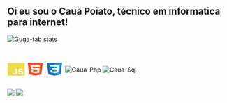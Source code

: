 ## Oi eu sou o Cauã Poiato, técnico em informatica para internet!
<a href="https://github.com/Guga-tab">![Guga-tab stats](https://github-readme-stats.vercel.app/api?username=Guga-tab&show_icons=true&theme=tokyonight)</a>
##
<div style="display: inline_block"><br>
  <img align="center" alt="Caua-Js" height="30" width="40" src="https://raw.githubusercontent.com/devicons/devicon/master/icons/javascript/javascript-plain.svg">
  <img align="center" alt="Caua-HTML" height="30" width="40" src="https://raw.githubusercontent.com/devicons/devicon/master/icons/html5/html5-original.svg">
  <img align="center" alt="Caua-CSS" height="30" width="40" src="https://raw.githubusercontent.com/devicons/devicon/master/icons/css3/css3-original.svg">
  <img align="center" alt="Caua-Php" height="60" width="40" src="https://cdn.jsdelivr.net/gh/devicons/devicon/icons/php/php-plain.svg">
  <img align="center" alt="Caua-Sql" height="60" width="60" src="https://cdn.jsdelivr.net/gh/devicons/devicon/icons/mysql/mysql-original-wordmark.svg" />
         
</div>
  
  ##
 
<div> 
  <a href = "mailto:cauapoiatto@gmail.com"><img src="https://img.shields.io/badge/Gmail-D14836?style=for-the-badge&logo=gmail&logoColor=white" target="_blank"></a>
  <a href="https://www.linkedin.com/in/cau%C3%A3-poiato-a124341b4/" target="_blank"><img src="https://img.shields.io/badge/-LinkedIn-%230077B5?style=for-the-badge&logo=linkedin&logoColor=white" target="_blank"></a> 
</div>
